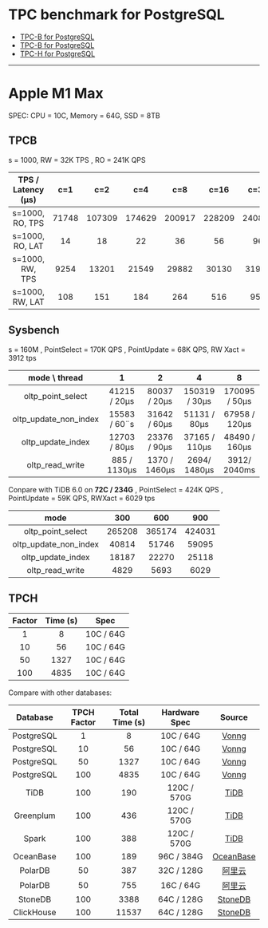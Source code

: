 # TPC benchmark for PostgreSQL


* [TPC-B for PostgreSQL](tpcb/)
* [TPC-B for PostgreSQL](tpcc/)
* [TPC-H for PostgreSQL](tpch/)

----------------------





# Apple M1 Max

SPEC: CPU = 10C,  Memory = 64G, SSD = 8TB

## TPCB

s = 1000, RW = 32K TPS , RO = 241K QPS

|          TPS / Latency (µs)          | c=1  | c=2  | c=4  |  c=8   |  c=16  |  c=32  |
| :--------------------------------: | :--: | :--: | :--: | :----: | :----: | :----: |
| s=1000, RO, TPS | 71748 | 107309 | 174629 | 200917 | 228209 | 240841 |
| s=1000, RO, LAT | 14 | 18 | 22 | 36 | 56 | 96 |
| s=1000, RW, TPS | 9254 | 13201 | 21549 | 29882 | 30130 | 31903 |
| s=1000, RW, LAT | 108 | 151 | 184 | 264 | 516 | 953 |


## Sysbench

s = 160M , PointSelect = 170K QPS , PointUpdate = 68K QPS, RW Xact = 3912 tps


|     mode \ thread     |      1       |      2       |       4       |       8       |
| :-------------------: | :----------: | :----------: | :-----------: | :-----------: |
|   oltp_point_select   | 41215 / 20µs | 80037 / 20µs | 150319 / 30µs | 170095 / 50µs |
| oltp_update_non_index | 15583 / 60¨s |  31642 / 60µs | 51131 / 80µs |  67958 / 120µs  |
|   oltp_update_index   | 12703 / 80µs  |  23376 / 90µs  | 37165 / 110µs | 48490 / 160µs  |
|    oltp_read_write    | 885 / 1130µs  | 1370 / 1460µs | 2694/ 1480µs  | 3912/ 2040ms  |


Conpare with TiDB 6.0 on **72C / 234G** , PointSelect = 424K QPS , PointUpdate = 59K QPS, RWXact = 6029 tps

|         mode          |  300   |  600   |  900   |
| :-------------------: | :----: | :----: | :----: |
|   oltp_point_select   | 265208 | 365174 | 424031 |
| oltp_update_non_index | 40814  | 51746  | 59095  |
|   oltp_update_index   | 18187  | 22270  | 25118  |
|    oltp_read_write    |  4829  |  5693  |  6029  |



## TPCH

| Factor    | Time (s) |  Spec       |
| :-------: | :-------: | :---------: |
|     1     |     8     |  10C / 64G  |
|    10     |    56     |  10C / 64G  |
|    50     |   1327    |  10C / 64G  |
|    100    |   4835    |  10C / 64G  |

Compare with other databases:

|  Database  | TPCH Factor | Total Time (s) | Hardware Spec |                            Source                            |
| :--------: | :---------: | :------------: | :-----------: | :----------------------------------------------------------: |
| PostgreSQL |      1      |       8        |   10C / 64G   |           [Vonng](https://github.com/Vonng/pgtpc)            |
| PostgreSQL |     10      |       56       |   10C / 64G   |           [Vonng](https://github.com/Vonng/pgtpc)            |
| PostgreSQL |     50      |      1327      |   10C / 64G   |           [Vonng](https://github.com/Vonng/pgtpc)            |
| PostgreSQL |     100     |      4835      |   10C / 64G   |           [Vonng](https://github.com/Vonng/pgtpc)            |
|    TiDB    |     100     |      190       |  120C / 570G  | [TiDB](https://docs.pingcap.com/zh/tidb/v5.2/v5.2-performance-benchmarking-with-tpch) |
| Greenplum  |     100     |      436       |  120C / 570G  | [TiDB](https://docs.pingcap.com/zh/tidb/v5.2/v5.2-performance-benchmarking-with-tpch) |
|   Spark    |     100     |      388       |  120C / 570G  | [TiDB](https://docs.pingcap.com/zh/tidb/v5.2/v5.2-performance-benchmarking-with-tpch) |
| OceanBase  |     100     |      189       |  96C / 384G   | [OceanBase](https://open.oceanbase.com/docs/community/oceanbase-database/V3.1.0/wtu4kv) |
|  PolarDB   |     50      |      387       |  32C / 128G   | [阿里云](https://static-aliyun-doc.oss-cn-hangzhou.aliyuncs.com/download%2Fpdf%2F59748%2F%25E6%2580%25A7%25E8%2583%25BD%25E7%2599%25BD%25E7%259A%25AE%25E4%25B9%25A6_cn_zh-CN.pdf) |
|  PolarDB   |     50      |      755       |   16C / 64G   | [阿里云](https://static-aliyun-doc.oss-cn-hangzhou.aliyuncs.com/download%2Fpdf%2F59748%2F%25E6%2580%25A7%25E8%2583%25BD%25E7%2599%25BD%25E7%259A%25AE%25E4%25B9%25A6_cn_zh-CN.pdf) |
|  StoneDB   |     100     |      3388      |  64C / 128G   | [StoneDB](https://stonedb.io/docs/performance-tuning/performance-tests/OLAP/tcph-test-report) |
| ClickHouse |     100     |     11537      |  64C / 128G   | [StoneDB](https://stonedb.io/docs/performance-tuning/performance-tests/OLAP/tcph-test-report) |